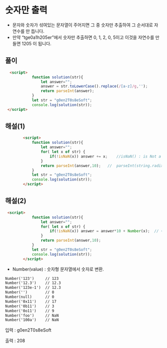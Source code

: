 # 숫자만 출력

- 문자와 숫자가 섞여있는 문자열이 주어지면 그 중 숫자만 추출하여 그 순서대로 자연수를 만 듭니다.
- 만약 “tge0a1h205er”에서 숫자만 추출하면 0, 1, 2, 0, 5이고 이것을 자연수를 만들면 1205 이 됩니다.


## 풀이 
```html 
  <script>
            function solution(str){
                let answer="";
                answer = str.toLowerCase().replace(/[a-z]/g,'');
                return parseInt(answer);
            }
            let str = "g0en2T0s8eSoft";
            console.log(solution(str));
 </script>
```


## 해설(1)
```html
        <script>
            function solution(str){
                let answer="";
                for( let x of str) {
                    if(!isNaN(x)) answer += x;    //isNaN() : is Not a Number 의 약자, 숫자가아닐시 true, 숫자일시 false
                }
                return parseInt(answer,10);   //  parseInt(string.radix)   string 를 radix(2~32진수)로변환.
            }
            let str = "g0en2T0s8eSoft";
            console.log(solution(str));
        </script>
```


## 해설(2)
```html
 <script>
            function solution(str){
                let answer="";
                for( let x of str) {
                    if(!isNaN(x)) answer = answer*10 + Number(x);  // 아래 설명참고.
                }
                return parseInt(answer,10);   
            }
            let str = "g0en2T0s8eSoft";
            console.log(solution(str));
        </script>
```


- Number(value) :  숫자형 문자열에서 숫자로 변환.
```html
Number('123')     // 123 
Number('12.3')    // 12.3
Number('123e-1')  // 12.3
Number('')        // 0
Number(null)      // 0
Number('0x11')    // 17
Number('0b11')    // 3
Number('0o11')    // 9
Number('foo')     // NaN
Number('100a')    // NaN
```







입력 : g0en2T0s8eSoft

출력 : 208
